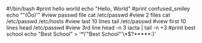 #!/bin/bash
#print hello world
echo "Hello, World"
#print confused_smiley
echo "\"(Ôo)\'"
#view passwd file
cat /etc/passwd
#view 2 files
cat /etc/passwd /etc/hosts
#view last 10 lines
tail /etc/passwd
#view first 10 lines
head /etc/passwd
#view 3rd line
head -n 3 iacta | tail -n +3
#print best school
echo "Best School" > '\*\\'"Best School"\'\\*$\?\*\*\*\*\*:)'
